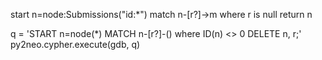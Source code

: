start n=node:Submissions("id:*")
match n-[r?]->m
where r is null
return n

q = 'START n=node(*) MATCH n-[r?]-() where ID(n) <> 0 DELETE n, r;'
py2neo.cypher.execute(gdb, q)
